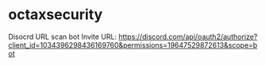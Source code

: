 # octaxsecurity
Disocrd URL scan bot
Invite URL: https://discord.com/api/oauth2/authorize?client_id=1034396298436169760&permissions=19647529872613&scope=bot 
